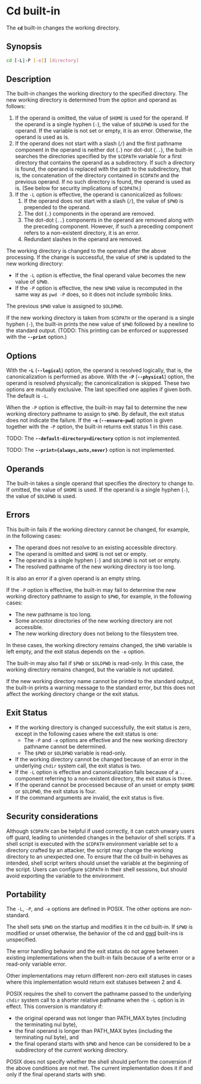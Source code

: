 # Cd built-in

The **`cd`** built-in changes the working directory.

## Synopsis

```sh
cd [-L|-P [-e]] [directory]
```

## Description

The built-in changes the working directory to the specified directory. The
new working directory is determined from the option and operand as follows:

1. If the operand is omitted, the value of `$HOME` is used for the operand.
   If the operand is a single hyphen (`-`), the value of `$OLDPWD` is used
   for the operand. If the variable is not set or empty, it is an error.
   Otherwise, the operand is used as is.
2. If the operand does not start with a slash (`/`) and the first pathname
   component in the operand is neither dot (`.`) nor dot-dot (`..`), the
   built-in searches the directories specified by the `$CDPATH` variable for
   a first directory that contains the operand as a subdirectory.
   If such a directory is found, the operand is replaced with the path to
   the subdirectory, that is, the concatenation of the directory contained
   in `$CDPATH` and the previous operand.
   If no such directory is found, the operand is used as is.
   (See below for security implications of `$CDPATH`.)
3. If the `-L` option is effective, the operand is canonicalized as follows:
    1. If the operand does not start with a slash (`/`), the value of `$PWD`
       is prepended to the operand.
    2. The dot (`.`) components in the operand are removed.
    3. The dot-dot (`..`) components in the operand are removed along with
       the preceding component. However, if such a preceding component
       refers to a non-existent directory, it is an error.
    4. Redundant slashes in the operand are removed.

The working directory is changed to the operand after the above processing.
If the change is successful, the value of `$PWD` is updated to the new
working directory:

- If the `-L` option is effective, the final operand value becomes the new
  value of `$PWD`.
- If the `-P` option is effective, the new `$PWD` value is recomputed in the
  same way as `pwd -P` does, so it does not include symbolic links.

The previous `$PWD` value is assigned to `$OLDPWD`.

If the new working directory is taken from `$CDPATH` or the operand is a
single hyphen (`-`), the built-in prints the new value of `$PWD` followed by
a newline to the standard output. (TODO: This printing can be enforced or
suppressed with the **`--print`** option.)

## Options

With the **`-L`** (**`--logical`**) option, the operand is resolved
logically, that is, the canonicalization is performed as above. With the
**`-P`** (**`--physical`**) option, the operand is resolved physically; the
canonicalization is skipped.
These two options are mutually exclusive. The last specified one applies if
given both. The default is `-L`.

When the `-P` option is effective, the built-in may fail to determine the
new working directory pathname to assign to `$PWD`. By default, the exit
status does not indicate the failure. If the **`-e`** (**`--ensure-pwd`**)
option is given together with the `-P` option, the built-in returns exit
status 1 in this case.

TODO: The **`--default-directory=directory`** option is not implemented.

TODO: The **`--print={always,auto,never}`** option is not implemented.

## Operands

The built-in takes a single operand that specifies the directory to change
to. If omitted, the value of `$HOME` is used. If the operand is a single
hyphen (`-`), the value of `$OLDPWD` is used.

## Errors

This built-in fails if the working directory cannot be changed, for example,
in the following cases:

- The operand does not resolve to an existing accessible directory.
- The operand is omitted and `$HOME` is not set or empty.
- The operand is a single hyphen (`-`) and `$OLDPWD` is not set or empty.
- The resolved pathname of the new working directory is too long.

It is also an error if a given operand is an empty string.

If the `-P` option is effective, the built-in may fail to determine the
new working directory pathname to assign to `$PWD`, for example, in the
following cases:

- The new pathname is too long.
- Some ancestor directories of the new working directory are not accessible.
- The new working directory does not belong to the filesystem tree.

In these cases, the working directory remains changed, the `$PWD` variable
is left empty, and the exit status depends on the `-e` option.

The built-in may also fail if `$PWD` or `$OLDPWD` is read-only. In this case,
the working directory remains changed, but the variable is not updated.

If the new working directory name cannot be printed to the standard output,
the built-in prints a warning message to the standard error, but this does
not affect the working directory change or the exit status.

## Exit Status

- If the working directory is changed successfully, the exit status is zero,
  except in the following cases where the exit status is one:
    - The `-P` and `-e` options are effective and the new working directory
    pathname cannot be determined.
    - The `$PWD` or `$OLDPWD` variable is read-only.
- If the working directory cannot be changed because of an error in the
  underlying `chdir` system call, the exit status is two.
- If the `-L` option is effective and canonicalization fails because of a
  `..` component referring to a non-existent directory, the exit status is
  three.
- If the operand cannot be processed because of an unset or empty `$HOME` or
  `$OLDPWD`, the exit status is four.
- If the command arguments are invalid, the exit status is five.

## Security considerations

Although `$CDPATH` can be helpful if used correctly, it can catch unwary
users off guard, leading to unintended changes in the behavior of shell
scripts. If a shell script is executed with the `$CDPATH` environment
variable set to a directory crafted by an attacker, the script may change
the working directory to an unexpected one. To ensure that the cd built-in
behaves as intended, shell script writers should unset the variable at the
beginning of the script. Users can configure `$CDPATH` in their shell
sessions, but should avoid exporting the variable to the environment.

## Portability

The `-L`, `-P`, and `-e` options are defined in POSIX. The other options are
non-standard.

The shell sets `$PWD` on the startup and modifies it in the cd built-in.
If `$PWD` is modified or unset otherwise, the behavior of the cd and
[pwd](crate::pwd) built-ins is unspecified.

The error handling behavior and the exit status do not agree between
existing implementations when the built-in fails because of a write error or
a read-only variable error.

Other implementations may return different non-zero exit statuses in cases
where this implementation would return exit statuses between 2 and 4.

POSIX requires the shell to convert the pathname passed to the underlying
`chdir` system call to a shorter relative pathname when the `-L` option is
in effect. This conversion is mandatory if:

- the original operand was not longer than PATH_MAX bytes (including the
  terminating nul byte),
- the final operand is longer than PATH_MAX bytes (including the terminating
  nul byte), and
- the final operand starts with `$PWD` and hence can be considered to be a
  subdirectory of the current working directory.

POSIX does not specify whether the shell should perform the conversion if
the above conditions are not met. The current implementation does it if and
only if the final operand starts with `$PWD`.
